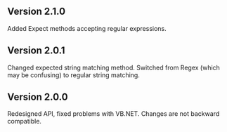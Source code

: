﻿## Version 2.1.0
Added Expect methods accepting regular expressions.

## Version 2.0.1
Changed expected string matching method. Switched from Regex (which may be confusing) to regular string matching.

## Version 2.0.0
Redesigned API, fixed problems with VB.NET.
Changes are not backward compatible.

